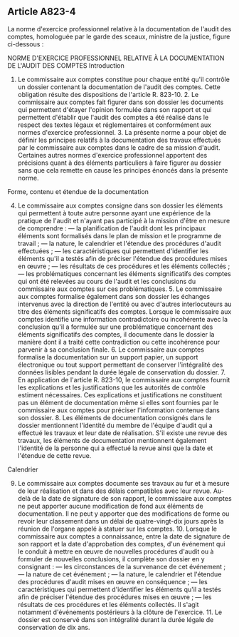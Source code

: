 Article A823-4
----
La norme d'exercice professionnel relative à la documentation de l'audit des
comptes, homologuée par le garde des sceaux, ministre de la justice, figure
ci-dessous :

NORME D'EXERCICE PROFESSIONNEL RELATIVE À LA DOCUMENTATION DE L'AUDIT DES
COMPTES Introduction

1. Le commissaire aux comptes constitue pour chaque entité qu'il contrôle un
dossier contenant la documentation de l'audit des comptes. Cette obligation
résulte des dispositions de l'article R. 823-10. 2. Le commissaire aux comptes
fait figurer dans son dossier les documents qui permettent d'étayer l'opinion
formulée dans son rapport et qui permettent d'établir que l'audit des comptes a
été réalisé dans le respect des textes légaux et réglementaires et conformément
aux normes d'exercice professionnel. 3. La présente norme a pour objet de
définir les principes relatifs à la documentation des travaux effectués par le
commissaire aux comptes dans le cadre de sa mission d'audit. Certaines autres
normes d'exercice professionnel apportent des précisions quant à des éléments
particuliers à faire figurer au dossier sans que cela remette en cause les
principes énoncés dans la présente norme.

Forme, contenu et étendue de la documentation

4. Le commissaire aux comptes consigne dans son dossier les éléments qui
permettent à toute autre personne ayant une expérience de la pratique de l'audit
et n'ayant pas participé à la mission d'être en mesure de comprendre : ― la
planification de l'audit dont les principaux éléments sont formalisés dans le
plan de mission et le programme de travail ; ― la nature, le calendrier et
l'étendue des procédures d'audit effectuées ; ― les caractéristiques qui
permettent d'identifier les éléments qu'il a testés afin de préciser l'étendue
des procédures mises en œuvre ; ― les résultats de ces procédures et les
éléments collectés ; ― les problématiques concernant les éléments significatifs
des comptes qui ont été relevées au cours de l'audit et les conclusions du
commissaire aux comptes sur ces problématiques. 5. Le commissaire aux comptes
formalise également dans son dossier les échanges intervenus avec la direction
de l'entité ou avec d'autres interlocuteurs au titre des éléments significatifs
des comptes. Lorsque le commissaire aux comptes identifie une information
contradictoire ou incohérente avec la conclusion qu'il a formulée sur une
problématique concernant des éléments significatifs des comptes, il documente
dans le dossier la manière dont il a traité cette contradiction ou cette
incohérence pour parvenir à sa conclusion finale. 6. Le commissaire aux comptes
formalise la documentation sur un support papier, un support électronique ou
tout support permettant de conserver l'intégralité des données lisibles pendant
la durée légale de conservation du dossier. 7. En application de l'article R.
823-10, le commissaire aux comptes fournit les explications et les
justifications que les autorités de contrôle estiment nécessaires. Ces
explications et justifications ne constituent pas un élément de documentation
même si elles sont fournies par le commissaire aux comptes pour préciser
l'information contenue dans son dossier. 8. Les éléments de documentation
consignés dans le dossier mentionnent l'identité du membre de l'équipe d'audit
qui a effectué les travaux et leur date de réalisation. S'il existe une revue
des travaux, les éléments de documentation mentionnent également l'identité de
la personne qui a effectué la revue ainsi que la date et l'étendue de cette
revue.


Calendrier

9. Le commissaire aux comptes documente ses travaux au fur et à mesure de leur
réalisation et dans des délais compatibles avec leur revue. Au-delà de la date
de signature de son rapport, le commissaire aux comptes ne peut apporter aucune
modification de fond aux éléments de documentation. Il ne peut y apporter que
des modifications de forme ou revoir leur classement dans un délai de
quatre-vingt-dix jours après la réunion de l'organe appelé à statuer sur les
comptes. 10. Lorsque le commissaire aux comptes a connaissance, entre la date de
signature de son rapport et la date d'approbation des comptes, d'un événement
qui le conduit à mettre en œuvre de nouvelles procédures d'audit ou à formuler
de nouvelles conclusions, il complète son dossier en y consignant : ― les
circonstances de la survenance de cet événement ; ― la nature de cet événement ;
― la nature, le calendrier et l'étendue des procédures d'audit mises en œuvre en
conséquence ; ― les caractéristiques qui permettent d'identifier les éléments
qu'il a testés afin de préciser l'étendue des procédures mises en œuvre ; ― les
résultats de ces procédures et les éléments collectés. Il s'agit notamment
d'événements postérieurs à la clôture de l'exercice. 11. Le dossier est conservé
dans son intégralité durant la durée légale de conservation de dix ans.

